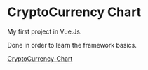 # CryptoCurrency Chart
My first project in Vue.Js.

Done in order to learn the framework basics.

[CryptoCurrency-Chart](https://netanelravid.github.io/CryptoCurrency-Chart/)
